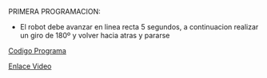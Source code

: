 PRIMERA PROGRAMACION:
- El robot debe avanzar en linea recta 5 segundos, a continuacion realizar un giro de 180º y volver hacia atras y pararse

[Codigo Programa](microbit-modulo3_video2.hex)

[Enlace Video](https://youtube.com/shorts/0P9bsOUzwaY?feature=share)


